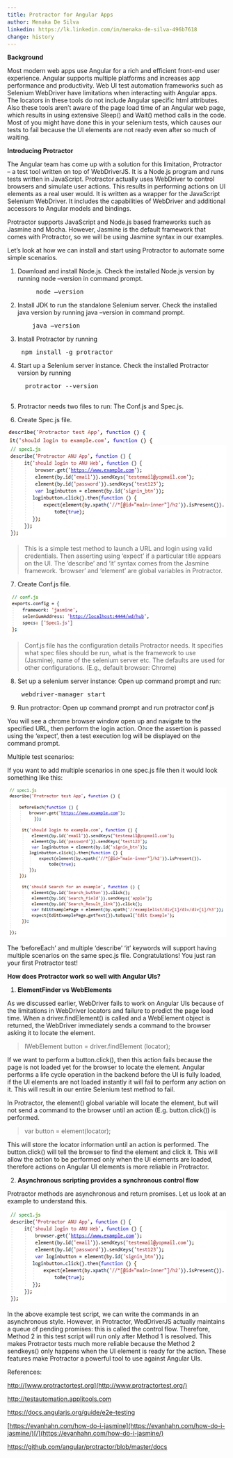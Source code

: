 ```yaml
---
title: Protractor for Angular Apps
author: Menaka De Silva
linkedin: https://lk.linkedin.com/in/menaka-de-silva-496b7618
change: history
---
```


**Background**

Most modern web apps use Angular for a rich and efficient front-end user
experience. Angular supports multiple platforms and increases app
performance and productivity. Web UI test automation frameworks such as
Selenium WebDriver have limitations when interacting with Angular apps.
The locators in these tools do not include Angular specific html
attributes. Also these tools aren’t aware of the page load time of an
Angular web page, which results in using extensive Sleep() and Wait()
method calls in the code. Most of you might have done this in your
selenium tests, which causes our tests to fail because the UI elements
are not ready even after so much of waiting.

**Introducing Protractor**

The Angular team has come up with a solution for this limitation,
Protractor – a test tool written on top of WebDriverJS. It is a Node.js
program and runs tests written in JavaScript. Protractor actually uses
WebDriver to control browsers and simulate user actions. This results in
performing actions on UI elements as a real user would. It is written as
a wrapper for the JavaScript Selenium WebDriver. It includes the
capabilities of WebDriver and additional accessors to Angular models and
bindings.

Protractor supports JavaScript and Node.js based frameworks such as
Jasmine and Mocha. However, Jasmine is the default framework that comes
with Protractor, so we will be using Jasmine syntax in our examples.

Let’s look at how we can install and start using Protractor to automate
some simple scenarios.

1.  Download and install Node.js. Check the installed Node.js version by
    running node –version in command prompt.
    <pre>
         node –version
    </pre>

2.  Install JDK to run the standalone Selenium server. Check the
    installed java version by running java –version in command prompt.
    <pre>
        java –version
    </pre>

3.  Install Protractor by running
        <pre> npm install -g protractor </pre>

4.  Start up a Selenium server instance. Check the installed Protractor
    version by running
    <pre>
      protractor --version
     </pre>

5.  Protractor needs two files to run: The Conf.js and Spec.js.

6.  Create Spec.js file.

<img src="/img/Protractor1.png" width="319" height="14" /><img src="/img/Protractor2.png" width="346" height="16" /><img src="/img/Protractor3.png" width="559" height="212" />

> This is a simple test method to launch a URL and login using valid
> credentials. Then asserting using ‘expect’ if a particular title
> appears on the UI. The ‘describe’ and ‘it’ syntax comes from the
> Jasmine framework. ‘browser’ and ‘element’ are global variables in
> Protractor.

7.  Create Conf.js file.

<img src="/img/Protractor4.png" width="329" height="93" />

> Conf.js file has the configuration details Protractor needs. It
> specifies what spec files should be run, what is the framework to use
> (Jasmine), name of the selenium server etc. The defaults are used for
> other configurations. (E.g., default browser: Chrome)

8.  Set up a selenium server instance: Open up command prompt and run:

    <pre> webdriver-manager start </pre>

9.  Run protractor: Open up command prompt and run protractor conf.js

You will see a chrome browser window open up and navigate to the
specified URL, then perform the login action. Once the assertion is
passed using the ‘expect’, then a test execution log will be displayed
on the command prompt.

Multiple test scenarios:

If you want to add multiple scenarios in one spec.js file then it would
look something like this:

<img src="/img/Protractor5.png" width="509" height="344" />

The ‘beforeEach’ and multiple ‘describe’ ‘it’ keywords will support
having multiple scenarios on the same spec.js file. Congratulations! You
just ran your first Protractor test!

**How does Protractor work so well with Angular UIs?**

1.  **ElementFinder vs WebElements**

As we discussed earlier, WebDriver fails to work on Angular UIs because
of the limitations in WebDriver locators and failure to predict the page
load time. When a driver.findElement() is called and a WebElement object
is returned, the WebDriver immediately sends a command to the browser
asking it to locate the element.

> IWebElement button = driver.findElement (locator);

If we want to perform a button.click(), then this action fails because
the page is not loaded yet for the browser to locate the element.
Angular performs a life cycle operation in the backend before the UI is
fully loaded, if the UI elements are not loaded instantly it will fail
to perform any action on it. This will result in our entire Selenium
test method to fail.

In Protractor, the element() global variable will locate the element,
but will not send a command to the browser until an action (E.g.
button.click()) is performed.

> var button = element(locator);

This will store the locator information until an action is performed.
The button.click() will tell the browser to find the element and click
it. This will allow the action to be performed only when the UI elements
are loaded, therefore actions on Angular UI elements is more reliable in
Protractor.

2.  **Asynchronous scripting provides a synchronous control flow**

Protractor methods are asynchronous and return promises. Let us look at
an example to understand this.

<img src="/img/Protractor3.png" width="559" height="212" />

In the above example test script, we can write the commands in an
asynchronous style. However, in Protractor, WedDriverJS actually
maintains a queue of pending promises: this is called the control flow.
Therefore, Method 2 in this test script will run only after Method 1 is
resolved. This makes Protractor tests much more reliable because the
Method 2 sendkeys() only happens when the UI element is ready for the
action. These features make Protractor a powerful tool to use against
Angular UIs.

References: <br/>

[http://](http://www.protractortest.org/)[www.protractortest.org](http://www.protractortest.org/)

[http://](http://testautomation.applitools.com/)[testautomation.applitools.com](http://testautomation.applitools.com/)

[https://](https://docs.angularjs.org/guide/e2e-testing)[docs.angularjs.org/guide/e2e-testing](https://docs.angularjs.org/guide/e2e-testing)
 
[https://evanhahn.com/how-do-i-jasmine](https://evanhahn.com/how-do-i-jasmine/)[/](https://evanhahn.com/how-do-i-jasmine/)

[https://](https://github.com/angular/protractor/blob/master/docs)[github.com/angular/protractor/blob/master/docs](https://github.com/angular/protractor/blob/master/docs)
